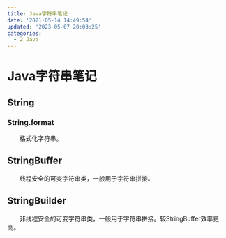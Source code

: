 ```yaml
---
title: Java字符串笔记
date: '2021-05-14 14:49:54'
updated: '2023-05-07 20:03:25'
categories:
  - 2 Java
---
```

# Java字符串笔记

## String

### String.format

　　格式化字符串。

## StringBuffer

　　线程安全的可变字符串类，一般用于字符串拼接。

## StringBuilder

　　非线程安全的可变字符串类，一般用于字符串拼接。较StringBuffer效率更高。
